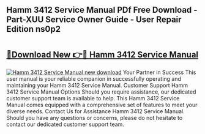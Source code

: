## Hamm 3412 Service Manual PDf Free Download - Part-XUU Service Owner Guide - User Repair Edition ns0p2

# <h2><a href="http://bc67990.oget.top/?id=Hamm+3412+Service+Manual">🔗Download New 👉🔴 Hamm 3412 Service Manual</a></h2>

[![Hamm 3412 Service Manual new download](https://i.imgur.com/5g1atiW.png)](http://bc67990.oget.top/?id=Hamm+3412+Service+Manual)
Your Partner in Success This user manual is your reliable companion in successfully operating and maintaining your Hamm 3412 Service Manual. Customer Support Hamm 3412 Service Manual Options Should you require assistance, our dedicated customer support team is available to help. This Hamm 3412 Service Manual comes equipped with a comprehensive set of features to meet your diverse needs. Contact Us for Assistance Hamm 3412 Service Manual. Should you have any questions or concerns, please do not hesitate to contact our dedicated customer support team.
